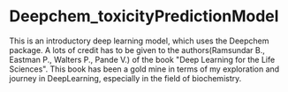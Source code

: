 # Deepchem_toxicityPredictionModel
 This is an introductory deep learning model, which uses the Deepchem package. A lots of credit has to be given to the authors(Ramsundar B., Eastman P., Walters P., Pande V.) of the book "Deep Learning for the Life Sciences". This book has been a gold mine in terms of my exploration and journey in DeepLearning, especially in the field of biochemistry.
